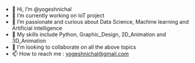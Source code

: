 - 👋 Hi, I’m @yogeshnichal
- 🔭 I’m currently working on IoT project
- 👀 I’m passionate and curious about Data Science, Machine learning and Artificial intelligence
- 🌱 My skills include Python, Graphic_Design, 2D_Animation and 3D_Animation
- 💞 I'm looking to collaborate on all the above topics
- 📫 How to reach me : yogeshnichal@gmail.com



